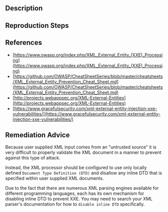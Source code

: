 ## Description


## Reproduction Steps


## References

- [https://www.owasp.org/index.php/XML_External_Entity_(XXE)_Processing](https://www.owasp.org/index.php/XML_External_Entity_(XXE)_Processing)
- [https://github.com/OWASP/CheatSheetSeries/blob/master/cheatsheets/XML_External_Entity_Prevention_Cheat_Sheet.md](https://github.com/OWASP/CheatSheetSeries/blob/master/cheatsheets/XML_External_Entity_Prevention_Cheat_Sheet.md)
- [http://projects.webappsec.org/XML-External-Entities](http://projects.webappsec.org/XML-External-Entities)
- [https://www.gracefulsecurity.com/xml-external-entity-injection-xxe-vulnerabilities/](https://www.gracefulsecurity.com/xml-external-entity-injection-xxe-vulnerabilities/)


## Remediation Advice

Because user supplied XML input comes from an "untrusted source" it is very difficult to properly validate the XML document in a manner to prevent against this type of attack. 

Instead, the XML processor should be configured to use only locally defined `Document Type Definition (DTD)` and disallow any inline DTD that is specified within user supplied XML documents. 

Due to the fact that there are numerous XML parsing engines available for different programming languages, each has its own mechanism for disabling inline DTD to prevent XXE. You may need to search your XML parser's documentation for how to `disable inline DTD` specifically.

